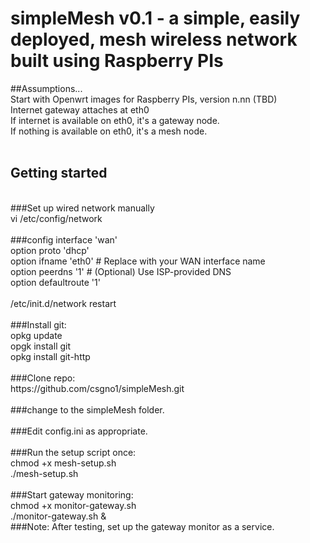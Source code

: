 # simpleMesh v0.1 - a simple, easily deployed, mesh wireless network built using Raspberry PIs

##Assumptions...<br>
    Start with Openwrt images for Raspberry PIs, version n.nn (TBD)<br>
    Internet gateway attaches at eth0<br>
    If internet is available on eth0, it's a gateway node.<br>
    If nothing is available on eth0, it's a mesh node.<br>
<br>
## Getting started<br>
<br>
###Set up wired network manually<br>
  vi /etc/config/network<br>
<br>
  ###config interface 'wan'<br>
      option proto 'dhcp'<br>
      option ifname 'eth0'  # Replace with your WAN interface name<br>
      option peerdns '1'    # (Optional) Use ISP-provided DNS<br>
      option defaultroute '1'<br>
  <br>
  /etc/init.d/network restart<br>
<br>
###Install git:<br>
    opkg update<br>
    opgk install git<br>
    opkg install git-http<br>
<br>
###Clone repo:<br>
https://github.com/csgno1/simpleMesh.git<br>
<br>
###change to the simpleMesh folder.<br>
<br>
###Edit config.ini as appropriate.<br>
<br>
###Run the setup script once:<br>
    chmod +x mesh-setup.sh<br>
    ./mesh-setup.sh<br>
<br>
###Start gateway monitoring:<br>
    chmod +x monitor-gateway.sh<br>
    ./monitor-gateway.sh &<br>
###Note: After testing, set up the gateway monitor as a service.<br>
<br>
